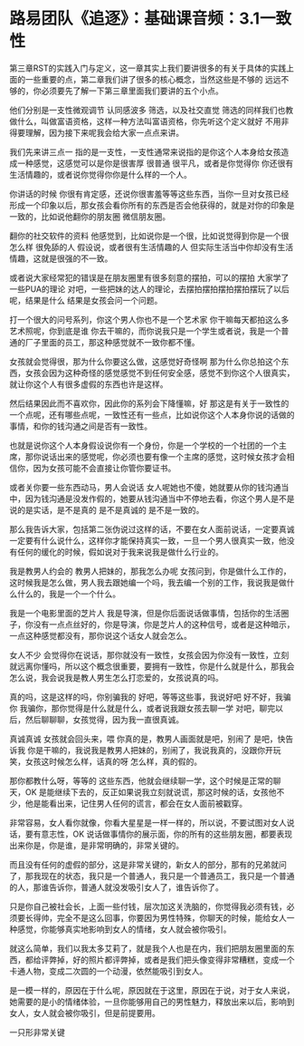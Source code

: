 # 路易团队《追逐》：基础课音频：3.1一致性

第三章RST的实践入门与定义，这一章其实上我们要讲很多的有关于具体的实践上面的一些重要的点，第二章我们讲了很多的核心概念，当然这些是不够的 远远不够的，你必须要先了解一下第三章里面我们要讲的五个小点。

他们分别是一支性微观调节 认同感波多 筛选，以及社交直觉 筛选的同样我们也教做什么，叫做富语资格，这样一种方法叫富语资格，你先听这个定义就好 不用非得要理解，因为接下来呢我会给大家一点点来讲。

我们先来讲三点一 指的是一支性，一支性通常来说指的是你这个人本身给女孩造成一种感觉，这感觉可以是你是很害厚 很普通 很平凡，或者是你觉得你 你还很有生活情趣的，或者说你觉得你你是什么样的一个人。

你讲话的时候 你很有肯定感，还说你很害羞等等这些东西，当你一旦对女孩已经形成一个印象以后，那女孩会看你所有的东西是否会他获得的，就是对你的印象是一致的，比如说他翻你的朋友圈 微信朋友圈。

翻你的社交软件的资料 他感觉到，比如说你是一个很，比如说觉得到你是一个很怎么样 很免舔的人 假设说，或者很有生活情趣的人 但实际生活当中你却没有生活情趣，这就是很强的不一致。

或者说大家经常犯的错误是在朋友圈里有很多刻意的摆拍，可以的摆拍 大家学了一些PUA的理论 对吧，一些把妹的达人的理论，去摆拍摆拍摆拍摆拍摆玩了以后呢，结果是什么 结果是女孩会问一个问题。

打一个很大的问号系列，你这个男人你也不是一个艺术家 你干嘛每天都拍这么多艺术照呢，你到底是谁 你去干嘛的，而你说我只是一个学生或者说，我是一个普通的厂子里面的员工，那这种感觉就不一致你都不懂。

女孩就会觉得很，那为什么你要这么做，这感觉好奇怪啊 那为什么你总拍这个东西，女孩会因为这种奇怪的感觉感觉不到任何安全感，感觉不到你这个人很真实，就让你这个人有很多虚假的东西也许是这样。

然后结果因此而不喜欢你，因此你的系列会下降懂嘛，好 那这是有关于一致性的一个点呢，还有哪些点呢，一致性还有一些点，比如说你这个人本身你说的话做的事情，和你的钱沟通之间是否有一致性。

也就是说你这个人本身假设说你有一个身份，你是一个学校的一个社团的一个主席，那你说话出来的感觉呢，你必须也要有像一个主席的感觉，这时候女孩才会相信你，因为女孩可能不会直接让你管你要证书。

或者关你要一些东西动马，男人会说话 女人呢她也不傻，她就要从你的钱沟通当中，因为钱沟通是没发作假的，她要从钱沟通当中不停地去看，你这个男人是不是说的是实话，是不是真的 是不是真诚的 是不是一致的。

那么我告诉大家，包括第二张伪说过这样的话，不要在女人面前说话，一定要真诚 一定要有什么说什么，这样你才能保持真实一致，一旦一个男人很真实一致，他没有任何的缓化的时候，假如说对于我来说我是做什么行业的。

我是教男人约会的 教男人把妹的，那我怎么办呢 女孩问到，你是做什么工作的，这时候我是怎么做，男人我去跟她编一个吗，我去编一个别的工作，我说我是做什么什么的，我是一个一个什么。

我是一个电影里面的芝片人 我是导演，但是你后面说话做事情，包括你的生活圈子，你没有一点点丝好的，你是导演，你是芝片人的这种信号，或者是这种暗示，一点这种感觉都没有，那你说这个话女人就会怎么。

女人不少 会觉得你在说话，那你就没有一致性，女孩会因为你没有一致性，立刻就远离你懂吗，所以这个概念很重要，要拥有一致性，你是什么就是什么，那我会怎么说，我会说我是教人男生怎么打恋爱的，女孩说真的吗。

真的吗，这是这样的吗，你别骗我的 好吧，等等这些事，我说好吧 好不好，我骗你 我骗你，那你觉得是什么就是什么，或者说我跟女孩去聊一学 对吧，聊完以后，然后聊聊聊，女孩觉得，因为我一直很真诚。

真诚真诚 女孩就会回头来，喂 你真的是，教男人画面就是吧，别闹了 是吧，快告诉我 你是干嘛的，我说我是教男人把妹的，别闹了，我说我真的，没跟你开玩笑，女孩这时候怎么样，话真的呀 怎么样，真的假的。

那你都教什么呀，等等的 这些东西，他就会继续聊一学，这个时候是正常的聊天，OK 是能继续下去的，反正如果说我立刻就说谎，那这时候的话，女孩他不少，他是能看出来，记住男人任何的谎言，都会在女人面前被戳穿。

非常容易，女人看你就像，你看大星星是一样一样的，所以说，不要试图对女人说话，要有意志性，OK 说话做事情你的展示面，你的所有的这些朋友圈，都要表现出来你是，你是谁，是非常明确的，非常关键的。

而且没有任何的虚假的部分，这是非常关键的，新女人的部分，那有的兄弟就问了，那我现在的状态，我只是一个普通人，我只是一个普通员工，我只是一个普通的人，那谁告诉你，普通人就没发吸引女人了，谁告诉你了。

只是你自己被社会长，上面一些付钱，层次加这关洗脑的，你觉得我必须有钱，必须要长得帅，完全不是这么回事，你要因为男性特殊，你聊天的时候，能给女人一种感觉，你能够真实地影响到女人的情绪，女人就会被你吸引。

就这么简单，我们以我太多艾莉了，就是我个人也是在内，我们把朋友圈里面的东西，都给评弊掉，好的照片都评弊掉，或者是我们把头像变得非常糟糕，变成一个卡通人物，变成二次圆的一个动漫，依然能吸引到女人。

是一模一样的，原因在于什么呢，原因就在于这里，原因在于说，对于女人来说，她需要的是小的情绪体验，一旦你能够用自己的男性魅力，释放出来以后，影响到女人，女人就会被你吸引，但是前提要用。

一只形非常关键
